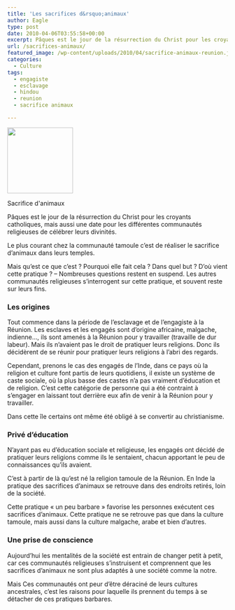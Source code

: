 ```yaml
---
title: 'Les sacrifices d&rsquo;animaux'
author: Eagle
type: post
date: 2010-04-06T03:55:58+00:00
excerpt: Pâques est le jour de la résurrection du Christ pour les croyants catholiques, mais aussi une date pour les différentes communautés religieuses de célébrer leurs divinités....
url: /sacrifices-animaux/
featured_image: /wp-content/uploads/2010/04/sacrifice-animaux-reunion.jpg
categories:
  - Culture
tags:
  - engagiste
  - esclavage
  - hindou
  - reunion
  - sacrifice animaux

---
```

<div id="attachment_1498" style="width: 160px" class="wp-caption alignright">
  <a href="https://i2.wp.com/974attitude.fr/wp-content/uploads/2010/04/sacrifice.jpg"><img aria-describedby="caption-attachment-1498" src="https://i1.wp.com/974attitude.fr/wp-content/uploads/2010/04/sacrifice-150x150.jpg?resize=150%2C150" alt="" title="sacrifice" width="150" height="150" class="size-thumbnail wp-image-1498" data-recalc-dims="1" /></a>
  
  <p id="caption-attachment-1498" class="wp-caption-text">
    Sacrifice d'animaux
  </p>
</div>Pâques est le jour de la résurrection du Christ pour les croyants catholiques, mais aussi une date pour les différentes communautés religieuses de célébrer leurs divinités.

Le plus courant chez la communauté tamoule c’est de réaliser le sacrifice d’animaux dans leurs temples.

Mais qu’est ce que c’est ? Pourquoi elle fait cela ? Dans quel but ? D’où vient cette pratique ? – Nombreuses questions restent en suspend. Les autres communautés religieuses s’interrogent sur cette pratique, et souvent reste sur leurs fins.

### Les origines

Tout commence dans la période de l’esclavage et de l’engagiste à la Réunion. Les esclaves et les engagés sont d’origine africaine, malgache, indienne…, ils sont amenés à la Réunion pour y travailler (travaille de dur labeur). Mais ils n’avaient pas le droit de pratiquer leurs religions. Donc ils décidèrent de se réunir pour pratiquer leurs religions à l’abri des regards.

Cependant, prenons le cas des engagés de l’Inde, dans ce pays où la religion et culture font partis de leurs quotidiens, il existe un système de caste sociale, où la plus basse des castes n’a pas vraiment d’éducation et de religion. C’est cette catégorie de personne qui a été contraint à s’engager en laissant tout derrière eux afin de venir à la Réunion pour y travailler.

Dans cette île certains ont même été obligé à se convertir au christianisme.

### Privé d&rsquo;éducation

N’ayant pas eu d’éducation sociale et religieuse, les engagés ont décidé de pratiquer leurs religions comme ils le sentaient, chacun apportant le peu de connaissances qu’ils avaient.

C’est à partir de là qu’est né la religion tamoule de la Réunion. En Inde la pratique des sacrifices d’animaux se retrouve dans des endroits retirés, loin de la société.

Cette pratique « un peu barbare » favorise les personnes exécutent ces sacrifices d’animaux. Cette pratique ne se retrouve pas que dans la culture tamoule, mais aussi dans la culture malgache, arabe et bien d’autres.

### Une prise de conscience

Aujourd’hui les mentalités de la société est entrain de changer petit à petit, car ces communautés religieuses s’instruisent et comprennent que les sacrifices d’animaux ne sont plus adaptés à une société comme la notre.

Mais Ces communautés ont peur d’être déraciné de leurs cultures ancestrales, c’est les raisons pour laquelle ils prennent du temps à se détacher de ces pratiques barbares.
